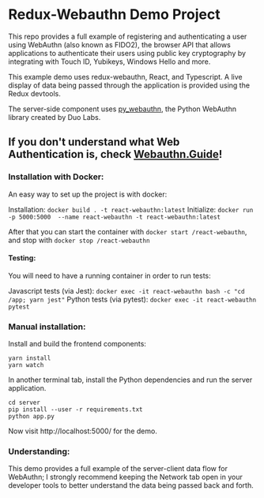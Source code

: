 # Redux-Webauthn Demo Project

This repo provides a full example of registering and authenticating a user using WebAuthn (also known as FIDO2), the browser API that allows applications to authenticate their users using public key cryptography by integrating with Touch ID, Yubikeys, Windows Hello and more.

This example demo uses redux-webauthn, React, and Typescript. A live display of data being passed through the application is provided using the Redux devtools.

The server-side component uses [py_webauthn](https://github.com/duo-labs/py_webauthn), the Python WebAuthn library created by Duo Labs.

## If you don't understand what Web Authentication is, check [Webauthn.Guide](https://webauthn.guide)!

### Installation with Docker:

An easy way to set up the project is with docker:

Installation: `docker build . -t react-webauthn:latest`
Initialize: `docker run -p 5000:5000  --name react-webauthn -t react-webauthn:latest`

After that you can start the container with `docker start /react-webauthn`, and stop with `docker stop /react-webauthn`

#### Testing:

You will need to have a running container in order to run tests:

Javascript tests (via Jest): `docker exec -it react-webauthn bash -c "cd /app; yarn jest"`
Python tests (via pytest): `docker exec -it react-webauthn pytest`

### Manual installation:

Install and build the frontend components:

```
yarn install
yarn watch
```

In another terminal tab, install the Python dependencies and run the server application.

```
cd server
pip install --user -r requirements.txt 
python app.py
```

Now visit http://localhost:5000/ for the demo.

### Understanding:

This demo provides a full example of the server-client data flow for WebAuthn; I strongly recommend keeping the Network tab open in your developer tools to better understand the data being passed back and forth.



